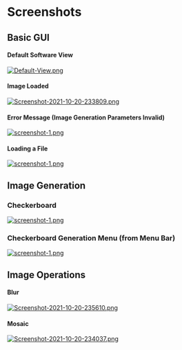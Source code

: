 # Screenshots

## Basic GUI

#### Default Software View

[![Default-View.png](https://i.postimg.cc/7LJv8nV4/Default-View.png)](https://postimg.cc/KKbptLwp)

#### Image Loaded

[![Screenshot-2021-10-20-233809.png](https://i.postimg.cc/DyXtCrrH/Screenshot-2021-10-20-233809.png)](https://postimg.cc/3d3SNDbF)

#### Error Message (Image Generation Parameters Invalid)

[![screenshot-1.png](https://i.postimg.cc/R0PmrwPm/screenshot-1.png)](https://postimg.cc/R3nyKJ5p)

#### Loading a File

[![screenshot-1.png](https://i.postimg.cc/T2J9TQVn/screenshot-1.png)](https://postimg.cc/LhhfTt0s)

## Image Generation

### Checkerboard

[![screenshot-1.png](https://i.postimg.cc/QMqLQcL5/screenshot-1.png)](https://postimg.cc/Lqh0RY86)

### Checkerboard Generation Menu (from Menu Bar)

[![screenshot-1.png](https://i.postimg.cc/Y05yKSKM/screenshot-1.png)](https://postimg.cc/MfYY1qpF)

## Image Operations

#### Blur
[![Screenshot-2021-10-20-235610.png](https://i.postimg.cc/0jXPpDwZ/Screenshot-2021-10-20-235610.png)](https://postimg.cc/XB5RWZxy)

#### Mosaic

[![Screenshot-2021-10-20-234037.png](https://i.postimg.cc/1tgQsLF5/Screenshot-2021-10-20-234037.png)](https://postimg.cc/CBVt4rJW)

